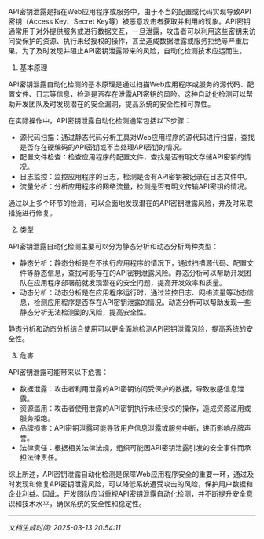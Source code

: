 API密钥泄露是指在Web应用程序或服务中，由于不当的配置或代码实现导致API密钥（Access Key、Secret Key等）被恶意攻击者获取并利用的现象。API密钥通常用于对外提供服务或进行数据交互，一旦泄露，攻击者可以利用这些密钥来访问受保护的资源、执行未经授权的操作，甚至造成数据泄露或服务拒绝等严重后果。为了及时发现并阻止API密钥泄露带来的风险，自动化检测技术应运而生。

1. 基本原理

API密钥泄露自动化检测的基本原理是通过扫描Web应用程序或服务的源代码、配置文件、日志等信息，检测是否存在泄露API密钥的风险。这种自动化检测可以帮助开发团队及时发现潜在的安全漏洞，提高系统的安全性和可靠性。

在实际操作中，API密钥泄露自动化检测通常包括以下步骤：

- 源代码扫描：通过静态代码分析工具对Web应用程序的源代码进行扫描，查找是否存在硬编码的API密钥或不当处理API密钥的情况。
- 配置文件检查：检查应用程序的配置文件，查找是否有明文存储API密钥的情况。
- 日志监控：监控应用程序的日志，检测是否有API密钥被记录在日志文件中。
- 流量分析：分析应用程序的网络流量，检测是否有明文传输API密钥的情况。

通过以上多个环节的检测，可以全面地发现潜在的API密钥泄露风险，并及时采取措施进行修复。

2. 类型

API密钥泄露自动化检测主要可以分为静态分析和动态分析两种类型：

- 静态分析：静态分析是在不执行应用程序的情况下，通过扫描源代码、配置文件等静态信息，查找可能存在的API密钥泄露风险。静态分析可以帮助开发团队在应用程序部署前就发现潜在的安全问题，提高开发效率和质量。
- 动态分析：动态分析是在应用程序运行时，通过监控日志、网络流量等动态信息，检测应用程序是否存在API密钥泄露的情况。动态分析可以帮助发现一些静态分析无法检测到的风险，提高安全性。

静态分析和动态分析结合使用可以更全面地检测API密钥泄露风险，提高系统的安全性。

3. 危害

API密钥泄露可能带来以下危害：

- 数据泄露：攻击者利用泄露的API密钥访问受保护的数据，导致敏感信息泄露。
- 资源滥用：攻击者使用泄露的API密钥执行未经授权的操作，造成资源滥用或服务拒绝。
- 品牌损害：API密钥泄露可能导致用户信息泄露或服务中断，进而影响品牌声誉。
- 法律责任：根据相关法律法规，组织可能因API密钥泄露引发的安全事件而承担法律责任。

综上所述，API密钥泄露自动化检测是保障Web应用程序安全的重要一环，通过及时发现和修复API密钥泄露风险，可以降低系统遭受攻击的风险，保护用户数据和企业利益。因此，开发团队应当重视API密钥泄露自动化检测，并不断提升安全意识和技术水平，确保系统的安全性和稳定性。

---

*文档生成时间: 2025-03-13 20:54:11*
